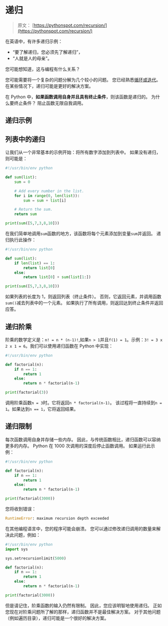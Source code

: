 # 递归

> 原文： [https://pythonspot.com/recursion/](https://pythonspot.com/recursion/)

在英语中，有许多递归示例：

*   “要了解递归，您必须先了解递归”，
*   “人就是人的母亲”。

您可能想知道，这与编程有什么关系？

您可能需要将一个复杂的问题分解为几个较小的问题。 您已经熟悉[循环或迭代](https://pythonspot.com/loops/)。 在某些情况下，递归可能是更好的解决方案。

在 Python 中，**如果函数调用自身并且具有终止条件**，则该函数是递归的。 为什么要终止条件？ 阻止函数无限自我调用。

## 递归示例

## 列表中的递归

让我们从一个非常基本的示例开始：将所有数字添加到列表中。 如果没有递归，则可能是：

```py
#!/usr/bin/env python

def sum(list):
    sum = 0

    # Add every number in the list.
    for i in range(0, len(list)):
        sum = sum + list[i]

    # Return the sum.
    return sum

print(sum([5,7,3,8,10]))

```

在我们简单地调用`sum`函数的地方，该函数将每个元素添加到变量`sum`并返回。 递归执行此操作：

```py
#!/usr/bin/env python

def sum(list):
    if len(list) == 1:
        return list[0]
    else:
        return list[0] + sum(list[1:])

print(sum([5,7,3,8,10]))

```

如果列表的长度为 1，则返回列表（终止条件）。 否则，它返回元素，并调用函数`sum()`减去列表中的一个元素。 如果执行了所有调用，则返回达到终止条件并返回应答。

## 递归阶乘

阶乘的数学定义是：`n! = n * (n-1)!`,如果`n > 1`并且`f(1) = 1`。示例：`3! = 3 x 2 x 1 = 6`。我们可以使用递归函数在 Python 中实现：

```py
#!/usr/bin/env python

def factorial(n):
    if n == 1:
        return 1
    else:
        return n * factorial(n-1)

print(factorial(3))

```

调用阶乘函数`n = 3`时。它将返回`n * factorial(n-1)`。 该过程将一直持续到`n = 1`。如果达到`n == 1`，它将返回结果。

## 递归限制

每次函数调用自身并存储一些内存。 因此，与传统函数相比，递归函数可以容纳更多的内存。 Python 在 1000 次调用的深度后停止函数调用。 如果运行此示例：

```py
#!/usr/bin/env python

def factorial(n):
    if n == 1:
        return 1
    else:
        return n * factorial(n-1)

print(factorial(3000))

```

您将收到错误：

```py
RuntimeError: maximum recursion depth exceeded

```

在其他编程语言中，您的程序可能会崩溃。 您可以通过修改递归调用的数量来解决此问题，例如：

```py
#!/usr/bin/env python
import sys

sys.setrecursionlimit(5000)

def factorial(n):
    if n == 1:
        return 1
    else:
        return n * factorial(n-1)

print(factorial(3000))

```

但是请记住，阶乘函数的输入仍然有限制。 因此，您应该明智地使用递归。 正如您现在对阶乘问题所了解的那样，递归函数并不是最佳解决方案。 对于其他问题（例如遍历目录），递归可能是一个很好的解决方案。